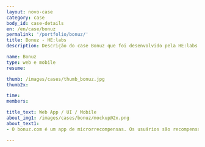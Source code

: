 ```yaml
---
layout: novo-case
category: case
body_id: case-details
en: /en/case/bonuz
permalink: '/portfolio/bonuz/'
title: Bonuz - HE:labs
description: Descrição do case Bonuz que foi desenvolvido pela HE:labs.

name: Bonuz
type: web e mobile
resume:

thumb: /images/cases/thumb_bonuz.jpg
thumb2x:

time:
members:

title_text: Web App / UI / Mobile
about_img1: /images/cases/bonuz/mockup@2x.png
about_text1:
- O bonuz.com é um app de microrrecompensas. Os usuários são recompensados por interagir com suas marcas e serviços preferidos através de bônus que podem ser trocados por pacotes de dados e SMS, ligações, músicas, apps, ingressos, assinaturas de revistas, entre outros.

---
```

